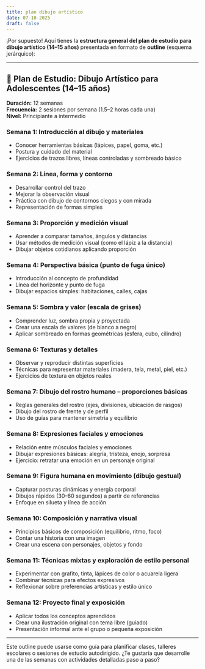 ```yaml
---
title: plan dibujo artístico 
date: 07-10-2025
draft: false
---
```

¡Por supuesto! Aquí tienes la **estructura general del plan de estudio para dibujo artístico (14–15 años)** presentada en formato de **outline** (esquema jerárquico):

---

## 🎨 Plan de Estudio: Dibujo Artístico para Adolescentes (14–15 años)  
**Duración:** 12 semanas  
**Frecuencia:** 2 sesiones por semana (1.5–2 horas cada una)  
**Nivel:** Principiante a intermedio  

### Semana 1: Introducción al dibujo y materiales  
- Conocer herramientas básicas (lápices, papel, goma, etc.)  
- Postura y cuidado del material  
- Ejercicios de trazos libres, líneas controladas y sombreado básico  

### Semana 2: Línea, forma y contorno  
- Desarrollar control del trazo  
- Mejorar la observación visual  
- Práctica con dibujo de contornos ciegos y con mirada  
- Representación de formas simples  

### Semana 3: Proporción y medición visual  
- Aprender a comparar tamaños, ángulos y distancias  
- Usar métodos de medición visual (como el lápiz a la distancia)  
- Dibujar objetos cotidianos aplicando proporción  

### Semana 4: Perspectiva básica (punto de fuga único)  
- Introducción al concepto de profundidad  
- Línea del horizonte y punto de fuga  
- Dibujar espacios simples: habitaciones, calles, cajas  

### Semana 5: Sombra y valor (escala de grises)  
- Comprender luz, sombra propia y proyectada  
- Crear una escala de valores (de blanco a negro)  
- Aplicar sombreado en formas geométricas (esfera, cubo, cilindro)  

### Semana 6: Texturas y detalles  
- Observar y reproducir distintas superficies  
- Técnicas para representar materiales (madera, tela, metal, piel, etc.)  
- Ejercicios de textura en objetos reales  

### Semana 7: Dibujo del rostro humano – proporciones básicas  
- Reglas generales del rostro (ejes, divisiones, ubicación de rasgos)  
- Dibujo del rostro de frente y de perfil  
- Uso de guías para mantener simetría y equilibrio  

### Semana 8: Expresiones faciales y emociones  
- Relación entre músculos faciales y emociones  
- Dibujar expresiones básicas: alegría, tristeza, enojo, sorpresa  
- Ejercicio: retratar una emoción en un personaje original  

### Semana 9: Figura humana en movimiento (dibujo gestual)  
- Capturar posturas dinámicas y energía corporal  
- Dibujos rápidos (30–60 segundos) a partir de referencias  
- Enfoque en silueta y línea de acción  

### Semana 10: Composición y narrativa visual  
- Principios básicos de composición (equilibrio, ritmo, foco)  
- Contar una historia con una imagen  
- Crear una escena con personajes, objetos y fondo  

### Semana 11: Técnicas mixtas y exploración de estilo personal  
- Experimentar con grafito, tinta, lápices de color o acuarela ligera  
- Combinar técnicas para efectos expresivos  
- Reflexionar sobre preferencias artísticas y estilo único  

### Semana 12: Proyecto final y exposición  
- Aplicar todos los conceptos aprendidos  
- Crear una ilustración original con tema libre (guiado)  
- Presentación informal ante el grupo o pequeña exposición  

---

Este outline puede usarse como guía para planificar clases, talleres escolares o sesiones de estudio autodirigido. ¿Te gustaría que desarrolle una de las semanas con actividades detalladas paso a paso?